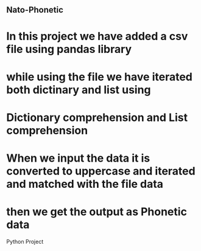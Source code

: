 ## Nato-Phonetic
# In this project we have added a csv file using pandas library
# while using the file we have iterated both dictinary and list using 
# Dictionary comprehension and List comprehension
# When we input the data it is converted to uppercase and iterated and matched with the file data
# then we get the output as Phonetic data 
Python Project
